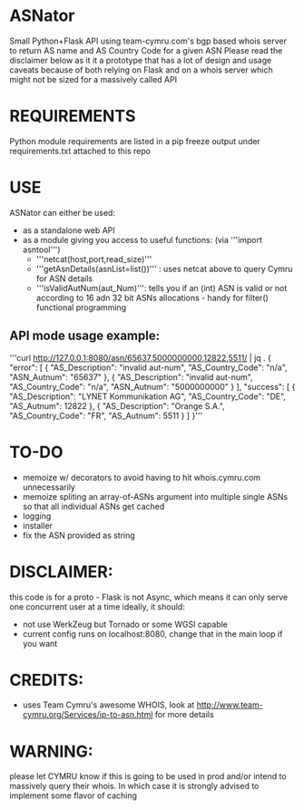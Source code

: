 ASNator
=======

Small Python+Flask API using team-cymru.com's bgp based whois server to return AS name and AS Country Code for a given ASN
Please read the disclaimer below as it it a prototype that has a lot of design and usage caveats because of both relying on Flask and on a whois server which might not be sized for a massively called API

# REQUIREMENTS
Python module requirements are listed in a pip freeze output under requirements.txt attached to this repo

# USE
ASNator can either be used:
- as a standalone web API
- as a module giving you access to useful functions: (via '''import asntool''')
  - '''netcat(host,port,read_size)'''
  - '''getAsnDetails(asnList=list())''' : uses netcat above to query Cymru for ASN details
  - '''isValidAutNum(aut_Num)''': tells you if an (int) ASN is valid or not according to 16 adn 32 bit ASNs allocations - handy for filter() functional programming 
##  API mode usage example:
'''curl http://127.0.0.1:8080/asn/65637,5000000000,12822,5511/ | jq .
{
  "error": [
    {
      "AS_Description": "invalid aut-num",
      "AS_Country_Code": "n/a",
      "ASN_Autnum": "65637"
    },
    {
      "AS_Description": "invalid aut-num",
      "AS_Country_Code": "n/a",
      "ASN_Autnum": "5000000000"
    }
  ],
  "success": [
    {
      "AS_Description": "LYNET Kommunikation AG",
      "AS_Country_Code": "DE",
      "AS_Autnum": 12822
    },
    {
      "AS_Description": "Orange S.A.",
      "AS_Country_Code": "FR",
      "AS_Autnum": 5511
    }
  ]
}'''
 


# TO-DO
- memoize w/ decorators to avoid having to hit whois.cymru.com unnecessarily
- memoize spliting an array-of-ASNs argument into multiple single ASNs so that all individual ASNs get cached
- logging
- installer
- fix the ASN provided as string

# DISCLAIMER: 
this code is for a proto - Flask is not Async, which means it can only serve one concurrent user at a time
ideally, it should:
- not use WerkZeug but Tornado or some WGSI capable
- current config runs on localhost:8080, change that in the main loop if you want

# CREDITS:
-  uses Team Cymru's awesome WHOIS, look at http://www.team-cymru.org/Services/ip-to-asn.html for more details

# WARNING: 
please let CYMRU know if this is going to be used in prod and/or intend to massively query their whois.
In which case it is strongly advised to implement some flavor of caching
